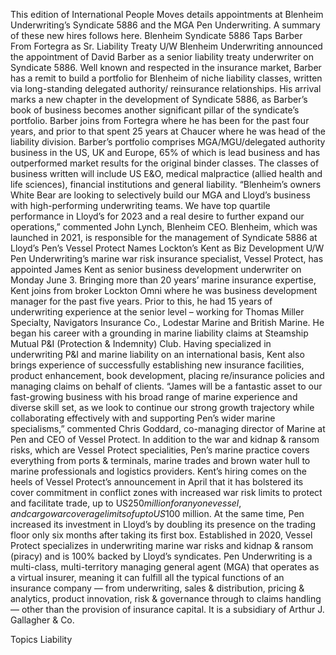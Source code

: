 This edition of International People Moves details appointments at Blenheim Underwriting’s Syndicate 5886 and the MGA Pen Underwriting.
A summary of these new hires follows here.
Blenheim Syndicate 5886 Taps Barber From Fortegra as Sr. Liability Treaty U/W
Blenheim Underwriting announced the appointment of David Barber as a senior liability treaty underwriter on Syndicate 5886.
Well known and respected in the insurance market, Barber has a remit to build a portfolio for Blenheim of niche liability classes, written via long-standing delegated authority/ reinsurance relationships. His arrival marks a new chapter in the development of Syndicate 5886, as Barber’s book of business becomes another significant pillar of the syndicate’s portfolio.
Barber joins from Fortegra where he has been for the past four years, and prior to that spent 25 years at Chaucer where he was head of the liability division.
Barber’s portfolio comprises MGA/MGU/delegated authority business in the US, UK and Europe, 65% of which is lead business and has outperformed market results for the original binder classes. The classes of business written will include US E&O, medical malpractice (allied health and life sciences), financial institutions and general liability.
“Blenheim’s owners White Bear are looking to selectively build our MGA and Lloyd’s business with high-performing underwriting teams. We have top quartile performance in Lloyd’s for 2023 and a real desire to further expand our operations,” commented John Lynch, Blenheim CEO.
Blenheim, which was launched in 2021, is responsible for the management of Syndicate 5886 at Lloyd’s
Pen’s Vessel Protect Names Lockton’s Kent as Biz Development U/W
Pen Underwriting’s marine war risk insurance specialist, Vessel Protect, has appointed James Kent as senior business development underwriter on Monday June 3.
Bringing more than 20 years’ marine insurance expertise, Kent joins from broker Lockton Omni where he was business development manager for the past five years. Prior to this, he had 15 years of underwriting experience at the senior level – working for Thomas Miller Specialty, Navigators Insurance Co., Lodestar Marine and British Marine. He began his career with a grounding in marine liability claims at Steamship Mutual P&I (Protection & Indemnity) Club.
Having specialized in underwriting P&I and marine liability on an international basis, Kent also brings experience of successfully establishing new insurance facilities, product enhancement, book development, placing re/insurance policies and managing claims on behalf of clients.
“James will be a fantastic asset to our fast-growing business with his broad range of marine experience and diverse skill set, as we look to continue our strong growth trajectory while collaborating effectively with and supporting Pen’s wider marine specialisms,” commented Chris Goddard, co-managing director of Marine at Pen and CEO of Vessel Protect.
In addition to the war and kidnap & ransom risks, which are Vessel Protect specialities, Pen’s marine practice covers everything from ports & terminals, marine trades and brown water hull to marine professionals and logistics providers.
Kent’s hiring comes on the heels of Vessel Protect’s announcement in April that it has bolstered its cover commitment in conflict zones with increased war risk limits to protect and facilitate trade, up to US$250 million for any one vessel, and cargo war coverage limits of up to US$100 million.
At the same time, Pen increased its investment in Lloyd’s by doubling its presence on the trading floor only six months after taking its first box.
Established in 2020, Vessel Protect specializes in underwriting marine war risks and kidnap & ransom (piracy) and is 100% backed by Lloyd’s syndicates.
Pen Underwriting is a multi-class, multi-territory managing general agent (MGA) that operates as a virtual insurer, meaning it can fulfill all the typical functions of an insurance company — from underwriting, sales & distribution, pricing & analytics, product innovation, risk & governance through to claims handling — other than the provision of insurance capital. It is a subsidiary of Arthur J. Gallagher & Co.

Topics
Liability
